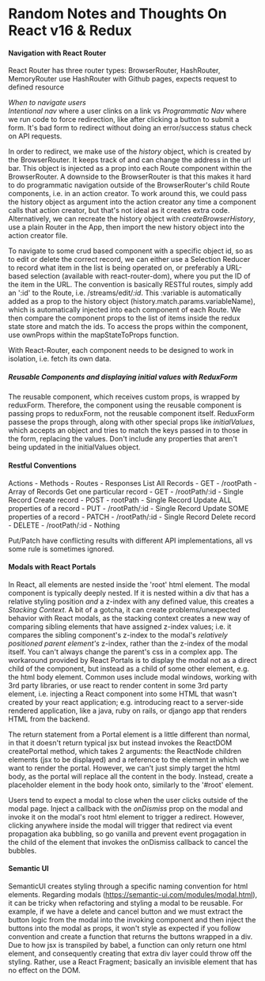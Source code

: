 # Random Notes and Thoughts On React v16 & Redux

#### Navigation with React Router

React Router has three router types: BrowserRouter, HashRouter, MemoryRouter
use HashRouter with Github pages, expects request to defined resource

*When to navigate users*  
*Intentional nav* where a user clinks on a link vs *Programmatic Nav* where we run code to force redirection, like after clicking a button to submit a form. It's bad form to redirect without doing an error/success status check on API requests.

In order to redirect, we make use of the *history* object, which is created by the BrowserRouter. It keeps track of and can change the address in the url bar. This object is injected as a prop into each Route component within the BrowserRouter. 
A downside to the BrowserRouter is that this makes it hard to do programmatic navigation outside of the BrowserRouter's child Route components, i.e. in an action creator. To work around this, we could pass the history object as argument into the action creator any time a component calls that action creator, but that's not ideal as it creates extra code. Alternatively, we can recreate the history object with *createBrowserHistory*, use a plain Router in the App, then import the new history object into the action creator file.

To navigate to some crud based component with a specific object id, so as to edit or delete the correct record, we can either use a Selection Reducer to record what item in the list is being operated on, or preferably a URL-based selection (available with react-router-dom), where you put the ID of the item in the URL. The convention is basically RESTful routes, simply add an ':id' to the Route, i.e. /streams/edit/*:id*. This :variable is automatically added as a prop to the history object (history.match.params.variableName), which is automatically injected into each component of each Route. We then compare the component props to the list of items inside the redux state store and match the ids. To access the props within the component, use ownProps within the mapStateToProps function.

With React-Router, each component needs to be designed to work in isolation, i.e. fetch its own data.

##### Reusable Components and displaying initial values with ReduxForm
The reusable component, which receives custom props, is wrapped by reduxForm. Therefore, the component using the reusable component is passing props to reduxForm, not the reusable component itself. ReduxForm passese the props through, along with other special props like *initialValues*, which accepts an object and tries to match the keys passed in to those in the form, replacing the values. Don't include any properties that aren't being updated in the initialValues object.

#### Restful Conventions
Actions - Methods - Routes - Responses
List All Records - GET - /rootPath - Array of Records
Get one particular record - GET - /rootPath/:id - Single Record
Create record - POST - rootPath - Single Record
Update ALL properties of a record - PUT - /rootPath/:id - Single Record
Update SOME properties of a record - PATCH - /rootPath/:id - Single Record
Delete record - DELETE - /rootPath/:id - Nothing

Put/Patch have conflicting results with different API implementations, all vs some rule is sometimes ignored.

#### Modals with React Portals
In React, all elements are nested inside the 'root' html element. The modal component is typically deeply nested. If it is nested within a div that has a relative styling position *and* a z-index with any defined value, this creates a *Stacking Context*. A bit of a gotcha, it can create problems/unexpected behavior with React modals, as the stacking context creates a new way of comparing sibling elements that have assigned z-index values; i.e. it compares the sibling component's z-index to the modal's *relatively positioned parent element's* z-index, rather than the z-index of the modal itself. You can't always change the parent's css in a complex app. The workaround provided by React Portals is to display the modal not as a direct child of the component, but instead as a child of some other element, e.g. the html body element. Common uses include modal windows, working with 3rd party libraries, or use react to render content in some 3rd party element, i.e. injecting a React component into some HTML that wasn't created by your react application; e.g. introducing react to a server-side rendered application, like a java, ruby on rails, or django app that renders HTML from the backend.

The return statement from a Portal element is a little different than normal, in that it doesn't return typical jsx but instead invokes the ReactDOM createPortal method, which takes 2 arguments: the ReactNode children elements (jsx to be displayed) and a reference to the element in which we want to render the portal. However, we can't just simply target the html body, as the portal will replace all the content in the body. Instead, create a placeholder element in the body hook onto, similarly to the '#root' element.

Users tend to expect a modal to close when the user clicks outside of the modal page. Inject a callback with the *onDismiss* prop on the modal and invoke it on the modal's root html element to trigger a redirect. However, clicking anywhere inside the modal will trigger that redirect via event propagation aka bubbling, so go vanilla and prevent event progagation in the child of the element that invokes the onDismiss callback to cancel the bubbles.

#### Semantic UI
SemanticUI creates styling through a specific naming convention for html elements. 
Regarding modals (https://semantic-ui.com/modules/modal.html), it can be tricky when refactoring and styling a modal to be reusable. For example, if we have a delete and cancel button and we must extract the button logic from the modal into the invoking component and then inject the buttons into the modal as props, it won't style as expected if you follow convention and create a function that returns the buttons wrapped in a div. Due to how jsx is transpiled by babel, a function can only return one html element, and consequently creating that extra div layer could throw off the styling. Rather, use a React Fragment; basically an invisible element that has no effect on the DOM.